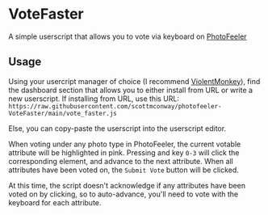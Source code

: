 # VoteFaster
A simple userscript that allows you to vote via keyboard on [PhotoFeeler](https://www.photofeeler.com/)

## Usage
Using your usercript manager of choice (I recommend [ViolentMonkey](https://violentmonkey.github.io/get-it/)), find the dashboard section that allows you to either install from URL or write a new userscript. If installing from URL, use this URL:
`https://raw.githubusercontent.com/scottmconway/photofeeler-VoteFaster/main/vote_faster.js`

Else, you can copy-paste the userscript into the userscript editor.

When voting under any photo type in PhotoFeeler, the current votable attribute will be highlighted in pink. Pressing and key `0-3` will click the corresponding element, and advance to the next attribute. When all attributes have been voted on, the `Submit Vote` button will be clicked.

At this time, the script doesn't acknowledge if any attributes have been voted on by clicking, so to auto-advance, you'll need to vote with the keyboard for each attribute.
